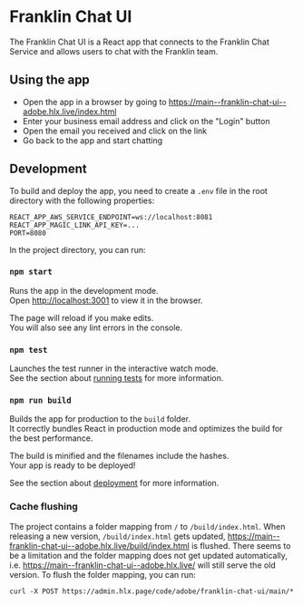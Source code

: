 # Franklin Chat UI
The Franklin Chat UI is a React app that connects to the Franklin Chat Service and allows users to chat with the Franklin team.

## Using the app
- Open the app in a browser by going to https://main--franklin-chat-ui--adobe.hlx.live/index.html
- Enter your business email address and click on the "Login" button
- Open the email you received and click on the link
- Go back to the app and start chatting

## Development

To build and deploy the app, you need to create a `.env` file in the root directory with the following properties:
```
REACT_APP_AWS_SERVICE_ENDPOINT=ws://localhost:8081
REACT_APP_MAGIC_LINK_API_KEY=...
PORT=8080
```

In the project directory, you can run:

### `npm start`

Runs the app in the development mode.\
Open [http://localhost:3001](http://localhost:3001) to view it in the browser.

The page will reload if you make edits.\
You will also see any lint errors in the console.

### `npm test`

Launches the test runner in the interactive watch mode.\
See the section about [running tests](https://facebook.github.io/create-react-app/docs/running-tests) for more information.

### `npm run build`

Builds the app for production to the `build` folder.\
It correctly bundles React in production mode and optimizes the build for the best performance.

The build is minified and the filenames include the hashes.\
Your app is ready to be deployed!

See the section about [deployment](https://facebook.github.io/create-react-app/docs/deployment) for more information.

### Cache flushing

The project contains a folder mapping from `/` to `/build/index.html`. When releasing a new version, `/build/index.html` gets updated, https://main--franklin-chat-ui--adobe.hlx.live/build/index.html is flushed. There seems to be a limitation and the folder mapping does not get updated automatically, i.e. https://main--franklin-chat-ui--adobe.hlx.live/ will still serve the old version. To flush the folder mapping, you can run:

```
curl -X POST https://admin.hlx.page/code/adobe/franklin-chat-ui/main/*
```